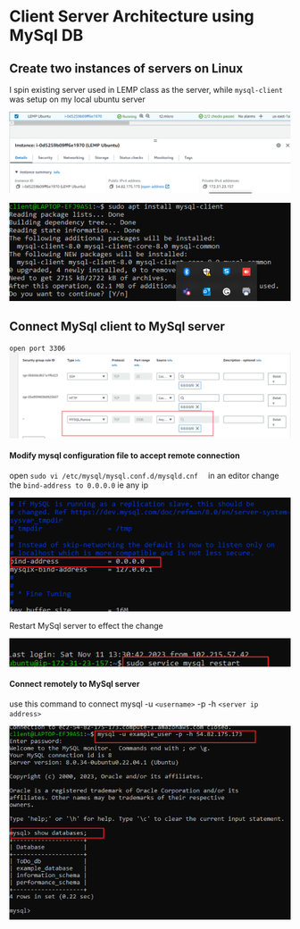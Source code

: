 # Client Server Architecture using MySql DB

## Create two instances of servers on Linux

I spin existing server used in LEMP class as the server, while `mysql-client` was setup on my local ubuntu server

![](img/04.ExistingServer.png)
 
 ![](img/01.installMySql_client.png)

 ## Connect MySql client to MySql server

 `open port 3306`
 ![](img/03.Port3306.png)

 #### Modify mysql configuration file to accept remote connection

 open `sudo vi /etc/mysql/mysql.conf.d/mysqld.cnf 
` in an editor
change the `bind-address to 0.0.0.0` ie any ip

![](img/05.AcceptRemoteCon.png)

Restart MySql server to effect the change

![](img/06.restartMySql.png)

#### Connect remotely to MySql server

use this command to connect
mysql -u `<username>` -p -h `<server ip address>`

![](img/07.remoteConnection.png)